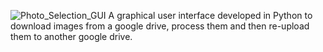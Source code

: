 ![Photo_Selection_GUI](https://github.com/user-attachments/assets/6723d9da-f86c-4e6c-a2dd-3cfdf0fcf4c6)
A graphical user interface developed in Python to download images from a google drive, process them and then re-upload them to another google drive.
